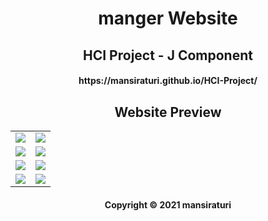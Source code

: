 <h1 align="center">
manger Website
</h1>

<h2 align="center">
HCI Project - J Component
</h2>

<h4 align="center">
https://mansiraturi.github.io/HCI-Project/
</h4>

<h2 align="center">
Website Preview
</h2>

<table>
  <tr>
    <td><img src="https://github.com/mansiraturi/HCI-Project/blob/master/Omnifood%20Screenshots/Website/1)%20home%20screen.png"></td>
    <td><img src="https://github.com/mansiraturi/HCI-Project/blob/master/Omnifood%20Screenshots/Website/2)%20food%20delivery.png"></td>
  </tr>
  <tr>
    <td><img src="https://github.com/mansiraturi/HCI-Project/blob/master/Omnifood%20Screenshots/Website/3)%20food%20items.png"></td>
    <td><img src="https://github.com/mansiraturi/HCI-Project/blob/master/Omnifood%20Screenshots/Website/4)%20how%20it%20works.png"></td>
  </tr>
  <tr>
    <td><img src="https://github.com/mansiraturi/HCI-Project/blob/master/Omnifood%20Screenshots/Website/5)%20cities.png"></td>
    <td><img src="https://github.com/mansiraturi/HCI-Project/blob/master/Omnifood%20Screenshots/Website/6)%20customers.png"></td>
  </tr>
  <tr>
    <td><img src="https://github.com/mansiraturi/HCI-Project/blob/master/Omnifood%20Screenshots/Website/7)%20prices.png"></td>
    <td><img src="https://github.com/mansiraturi/HCI-Project/blob/master/Omnifood%20Screenshots/Website/8)%20footer.png"></td>
  </tr>
</table>

<h4 align="center">
Copyright © 2021 mansiraturi
</h4>
